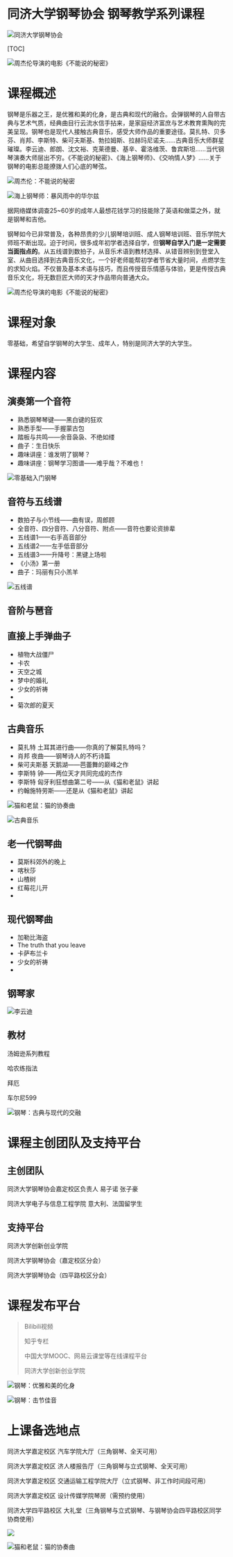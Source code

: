 # 同济大学钢琴协会 钢琴教学系列课程

![同济大学钢琴协会](https://upload-images.jianshu.io/upload_images/13714448-52d56281262caa47.jpg?imageMogr2/auto-orient/strip%7CimageView2/2/w/1240)

[TOC]



![周杰伦导演的电影《不能说的秘密》](https://upload-images.jianshu.io/upload_images/13714448-24d9a0746f1044e9.gif?imageMogr2/auto-orient/strip)

# 课程概述

钢琴是乐器之王，是优雅和美的化身，是古典和现代的融合。会弹钢琴的人自带古典与艺术气质，经典曲目行云流水信手拈来，是家庭经济富庶与艺术教育熏陶的完美呈现。钢琴也是现代人接触古典音乐，感受大师作品的重要途径。莫扎特、贝多芬、肖邦、李斯特、柴可夫斯基、勃拉姆斯、拉赫玛尼诺夫……古典音乐大师群星璀璨。李云迪、郎朗、沈文裕、克莱德曼、基辛、霍洛维茨、鲁宾斯坦……当代钢琴演奏大师层出不穷。《不能说的秘密》、《海上钢琴师》、《交响情人梦》……关于钢琴的电影总能撩拨人们心底的琴弦。

![周杰伦：不能说的秘密](https://upload-images.jianshu.io/upload_images/13714448-3bc1eb03890524dc.gif?imageMogr2/auto-orient/strip)

![海上钢琴师：暴风雨中的华尔兹](https://upload-images.jianshu.io/upload_images/13714448-9f4a510b24382c94.gif?imageMogr2/auto-orient/strip)

据网络媒体调查25~60岁的成年人最想花钱学习的技能除了英语和做菜之外，就是钢琴和吉他。

钢琴如今已非常普及，各种昂贵的少儿钢琴培训班、成人钢琴培训班、音乐学院大师班不断出现。迫于时间，很多成年初学者选择自学，但**钢琴自学入门是一定需要当面指点的**。从五线谱到数拍子，从音乐术语到教材选择、从错音辨别到登堂入室、从曲目选择到古典音乐文化，一个好老师能帮初学者节省大量时间，点燃学生的求知火焰。不仅普及基本术语与技巧，而且传授音乐情感与体验，更是传授古典音乐文化，将无数巨匠大师的天才作品带向普通大众。

![周杰伦导演的电影《不能说的秘密》](https://upload-images.jianshu.io/upload_images/13714448-7a3561cf2a5f4ada.gif?imageMogr2/auto-orient/strip)



# 课程对象

零基础，希望自学钢琴的大学生、成年人，特别是同济大学的大学生。

# 课程内容

## 演奏第一个音符

- 熟悉钢琴琴键——黑白键的狂欢
- 熟悉手型——手握蒙古包
- 踏板与共鸣——余音袅袅、不绝如缕
- 曲子：生日快乐
- 趣味讲座：谁发明了钢琴？
- 趣味讲座：钢琴学习图谱——难乎哉？不难也！

![零基础入门钢琴](https://upload-images.jianshu.io/upload_images/13714448-de4a36b012afab63.jpg?imageMogr2/auto-orient/strip%7CimageView2/2/w/1240)

## 音符与五线谱

- 数拍子与小节线——曲有误，周郎顾
- 全音符、四分音符、八分音符、附点——音符也要论资排辈
- 五线谱1——右手高音部分
- 五线谱2——左手低音部分
- 五线谱3——升降号：黑键上场啦
- 《小汤》第一册
- 曲子：玛丽有只小羔羊

![五线谱](https://upload-images.jianshu.io/upload_images/13714448-5c800e9e131c0970.jpg?imageMogr2/auto-orient/strip%7CimageView2/2/w/1240)



## 音阶与琶音



## 直接上手弹曲子

- 植物大战僵尸
- 卡农
- 天空之城
- 梦中的婚礼
- 少女的祈祷
- 
- 菊次郎的夏天



## 古典音乐

- 莫扎特 土耳其进行曲——你真的了解莫扎特吗？
- 肖邦 夜曲——钢琴诗人的不朽诗篇
- 柴可夫斯基 天鹅湖——芭蕾舞的巅峰之作
- 李斯特 钟——两位天才共同完成的杰作
- 李斯特 匈牙利狂想曲第二号——从《猫和老鼠》讲起
- 约翰施特劳斯——还是从《猫和老鼠》讲起

![猫和老鼠：猫的协奏曲](https://upload-images.jianshu.io/upload_images/13714448-838271ab19b30a4b.gif?imageMogr2/auto-orient/strip)

![古典音乐](https://upload-images.jianshu.io/upload_images/13714448-3cb3636e3f85876c.jpg?imageMogr2/auto-orient/strip%7CimageView2/2/w/1240)

## 老一代钢琴曲

- 莫斯科郊外的晚上
- 喀秋莎
- 山楂树
- 红莓花儿开
- 

## 现代钢琴曲

- 加勒比海盗
- The truth that you leave
- 卡萨布兰卡
- 少女的祈祷
- 



## 钢琴家

![李云迪](https://upload-images.jianshu.io/upload_images/13714448-68be94b399bbed85.jpg?imageMogr2/auto-orient/strip%7CimageView2/2/w/1240)

## 教材

汤姆逊系列教程

哈农练指法

拜厄

车尔尼599



![钢琴：古典与现代的交融](https://upload-images.jianshu.io/upload_images/13714448-1380e5c6e74a54d4.jpg?imageMogr2/auto-orient/strip%7CimageView2/2/w/1240)











# 课程主创团队及支持平台

## 主创团队

同济大学钢琴协会嘉定校区负责人 易子诺 张子豪

同济大学电子与信息工程学院 意大利、法国留学生

## 支持平台

同济大学创新创业学院 

同济大学钢琴协会（嘉定校区分会）   

同济大学钢琴协会（四平路校区分会）  









# 课程发布平台

> Bilibili视频
>
> 知乎专栏
>
> 中国大学MOOC、网易云课堂等在线课程平台
>
> 同济大学创新创业学院

![钢琴：优雅和美的化身](https://upload-images.jianshu.io/upload_images/13714448-fd7a6bfb0dcf15ad.jpg?imageMogr2/auto-orient/strip%7CimageView2/2/w/1240)

![钢琴：击节佳音](https://upload-images.jianshu.io/upload_images/13714448-5acf49175f4a592d.gif?imageMogr2/auto-orient/strip)



# 上课备选地点

同济大学嘉定校区 汽车学院大厅（三角钢琴、全天可用）

同济大学嘉定校区 济人楼报告厅（三角钢琴与立式钢琴、全天可用）

同济大学嘉定校区 交通运输工程学院大厅（立式钢琴、非工作时间段可用）

同济大学嘉定校区 设计传媒学院琴房（需预约使用）

同济大学四平路校区 大礼堂（三角钢琴与立式钢琴、与钢琴协会四平路校区同学协商使用）

![](https://upload-images.jianshu.io/upload_images/13714448-4bcb419e2c10d31e.jpg?imageMogr2/auto-orient/strip%7CimageView2/2/w/1240)

![猫和老鼠：猫的协奏曲](https://upload-images.jianshu.io/upload_images/13714448-94ee93f0cc571371.gif?imageMogr2/auto-orient/strip)
